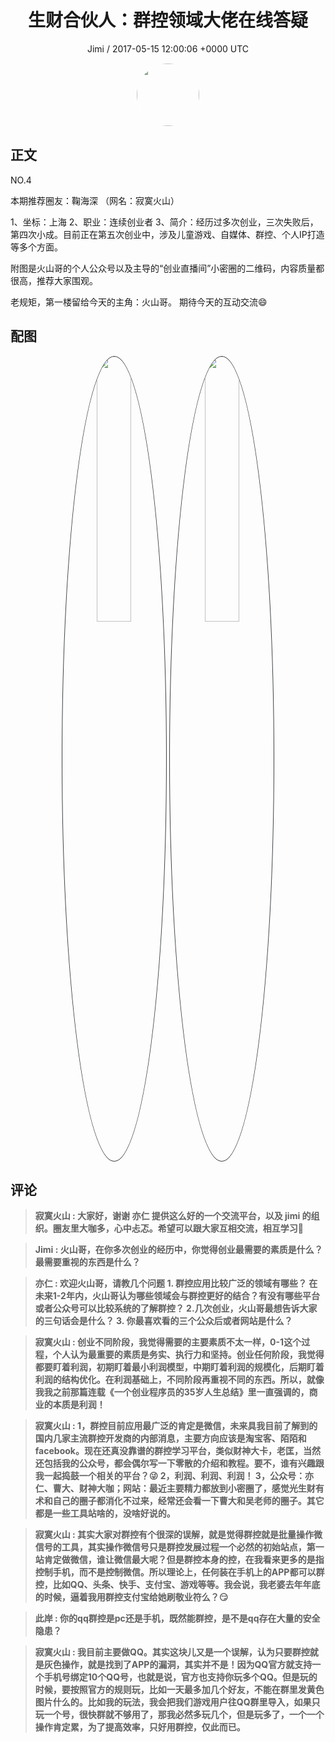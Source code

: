 <h1 align="center">生财合伙人：群控领域大佬在线答疑</h1>
<p align="center">
    <a>Jimi / 2017-05-15 12:00:06 &#43;0000 UTC</a>
</p>

<div align="center">
    <img src="https://images.zsxq.com/FiWv5yIogjugrkjGNdMOpLbJJQQg?e=1590940799&amp;token=kIxbL07-8jAj8w1n4s9zv64FuZZNEATmlU_Vm6zD:3hf7dVV6u5P9ulK0iGgaBqJE7yo=" width="100" height="100" style="border:1px solid;border-radius:50%; color:#ffffff"/>
</div>

## 正文

<div>
  NO.4

本期推荐圈友：鞠海深
（网名：寂寞火山）

1、坐标：上海
2、职业：连续创业者
3、简介：经历过多次创业，三次失败后，第四次小成。目前正在第五次创业中，涉及儿童游戏、自媒体、群控、个人IP打造等多个方面。

附图是火山哥的个人公众号以及主导的“创业直播间”小密圈的二维码，内容质量都很高，推荐大家围观。

老规矩，第一楼留给今天的主角：火山哥。
期待今天的互动交流😄
</div>

## 配图
<div class="image" align="center">

<img src="https://images.zsxq.com/FskyIzUAwax62xP4GTg9DUumKGEJ?e=1590940799&amp;token=kIxbL07-8jAj8w1n4s9zv64FuZZNEATmlU_Vm6zD:YuiIw1VUSXAVyrUrcaS36wUmdcA=" width="33%" height="33%" style="border:1px solid;border-radius:50%; color:#3c3f41"/>

<img src="https://images.zsxq.com/FgSZhg8Hi5k0lD9pSLBCEqpKzviK?e=1590940799&amp;token=kIxbL07-8jAj8w1n4s9zv64FuZZNEATmlU_Vm6zD:m_OBwVielVbcB0LDSVfw1I5ouLc=" width="33%" height="33%" style="border:1px solid;border-radius:50%; color:#3c3f41"/>

</div>

## 评论

<div align="left">
<div>

<blockquote >
<span> <strong>寂寞火山 : 大家好，谢谢 亦仁 提供这么好的一个交流平台，以及 jimi 的组织。圈友里大咖多，心中忐忑。希望可以跟大家互相交流，相互学习🙏 </strong></span>
</blockquote>

<blockquote >
<span> <strong>Jimi : 火山哥，在你多次创业的经历中，你觉得创业最需要的素质是什么？最需要重视的东西是什么？ </strong></span>
</blockquote>

<blockquote >
<span> <strong>亦仁 : 欢迎火山哥，请教几个问题
1. 群控应用比较广泛的领域有哪些？ 在未来1-2年内，火山哥认为哪些领域会与群控更好的结合？有没有哪些平台或者公众号可以比较系统的了解群控？
2.几次创业，火山哥最想告诉大家的三句话会是什么？
3. 你最喜欢看的三个公众后或者网站是什么？ </strong></span>
</blockquote>

<blockquote >
<span> <strong>寂寞火山 : 创业不同阶段，我觉得需要的主要素质不太一样，0-1这个过程，个人认为最重要的素质是务实、执行力和坚持。创业任何阶段，我觉得都要盯着利润，初期盯着最小利润模型，中期盯着利润的规模化，后期盯着利润的结构优化。在利润基础上，不同阶段再重视不同的东西。所以，就像我我之前那篇连载《一个创业程序员的35岁人生总结》里一直强调的，商业的本质是利润！ </strong></span>
</blockquote>

<blockquote >
<span> <strong>寂寞火山 : 1，群控目前应用最广泛的肯定是微信，未来具我目前了解到的国内几家主流群控开发商的内部消息，主要方向应该是淘宝客、陌陌和facebook。现在还真没靠谱的群控学习平台，类似财神大卡，老匡，当然还包括我的公众号，都会偶尔写一下零散的介绍和教程。要不，谁有兴趣跟我一起捣鼓一个相关的平台？😜
2，利润、利润、利润！
3，公众号：亦仁、曹大、财神大咖；网站：最近主要精力都放到小密圈了，感觉光生财有术和自己的圈子都消化不过来，经常还会看一下曹大和吴老师的圈子。其它都是一些工具站啥的，没啥好说的。 </strong></span>
</blockquote>

<blockquote >
<span> <strong>寂寞火山 : 其实大家对群控有个很深的误解，就是觉得群控就是批量操作微信号的工具，其实操作微信号只是群控发展过程一个必然的初始站点，第一站肯定做微信，谁让微信最大呢？但是群控本身的控，在我看来更多的是指控制手机，而不是控制微信。所以理论上，任何装在手机上的APP都可以群控，比如QQ、头条、快手、支付宝、游戏等等。我会说，我老婆去年年底的时候，逼着我用群控支付宝给她刷敬业符么？😏 </strong></span>
</blockquote>

<blockquote >
<span> <strong>此岸 : 你的qq群控是pc还是手机，既然能群控，是不是qq存在大量的安全隐患？ </strong></span>
</blockquote>

<blockquote >
<span> <strong>寂寞火山 : 我目前主要做QQ。其实这块儿又是一个误解，认为只要群控就是灰色操作，就是找到了APP的漏洞，其实并不是！因为QQ官方就支持一个手机号绑定10个QQ号，也就是说，官方也支持你玩多个QQ。但是玩的时候，要按照官方的规则玩，比如一天最多加几个好友，不能在群里发黄色图片什么的。比如我的玩法，我会把我们游戏用户往QQ群里导入，如果只玩一个号，很快群就不够用了，那我必然多玩几个，但是玩多了，一个一个操作肯定累，为了提高效率，只好用群控，仅此而已。 </strong></span>
</blockquote>

</div>
</div>